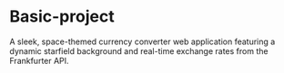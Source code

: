 # Basic-project
A sleek, space-themed currency converter web application featuring a dynamic starfield background and real-time exchange rates from the Frankfurter API.

